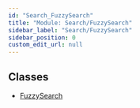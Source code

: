 ```yaml
---
id: "Search_FuzzySearch"
title: "Module: Search/FuzzySearch"
sidebar_label: "Search/FuzzySearch"
sidebar_position: 0
custom_edit_url: null
---
```


## Classes

- [FuzzySearch](../classes/Search_FuzzySearch.FuzzySearch.md)
